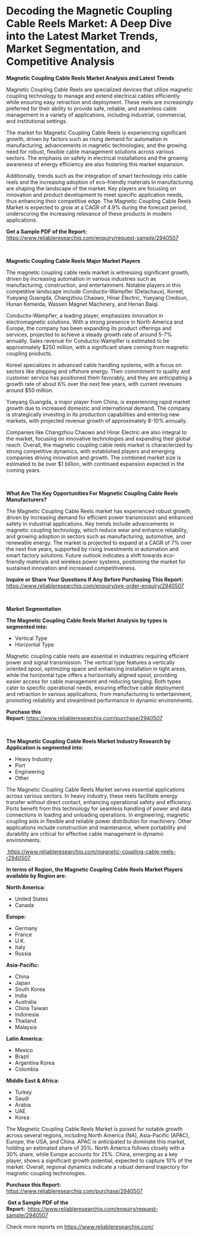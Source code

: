 <p><h1>Decoding the Magnetic Coupling Cable Reels Market: A Deep Dive into the Latest Market Trends, Market Segmentation, and Competitive Analysis</h1></p><p><strong>Magnetic Coupling Cable Reels Market Analysis and Latest Trends</strong></p>
<p><p>Magnetic Coupling Cable Reels are specialized devices that utilize magnetic coupling technology to manage and extend electrical cables efficiently while ensuring easy retraction and deployment. These reels are increasingly preferred for their ability to provide safe, reliable, and seamless cable management in a variety of applications, including industrial, commercial, and institutional settings. </p><p>The market for Magnetic Coupling Cable Reels is experiencing significant growth, driven by factors such as rising demand for automation in manufacturing, advancements in magnetic technologies, and the growing need for robust, flexible cable management solutions across various sectors. The emphasis on safety in electrical installations and the growing awareness of energy efficiency are also fostering this market expansion. </p><p>Additionally, trends such as the integration of smart technology into cable reels and the increasing adoption of eco-friendly materials in manufacturing are shaping the landscape of the market. Key players are focusing on innovation and product development to meet specific application needs, thus enhancing their competitive edge. The Magnetic Coupling Cable Reels Market is expected to grow at a CAGR of 4.9% during the forecast period, underscoring the increasing relevance of these products in modern applications.</p></p>
<p><strong>Get a Sample PDF of the Report:&nbsp;</strong> <a href="https://www.reliableresearchiq.com/enquiry/request-sample/2940507?utm_campaign=3136&utm_medium=2&utm_source=Github&utm_content=ia&utm_term=15032025&utm_id=magnetic-coupling-cable-reels">https://www.reliableresearchiq.com/enquiry/request-sample/2940507</a></p>
<p>&nbsp;</p>
<p><strong>Magnetic Coupling Cable Reels Major Market Players</strong></p>
<p><p>The magnetic coupling cable reels market is witnessing significant growth, driven by increasing automation in various industries such as manufacturing, construction, and entertainment. Notable players in this competitive landscape include Conductix-Wampfler (Delachaux), Koreel, Yueyang Guangda, Changzhou Chaowo, Hinar Electric, Yueyang Credsun, Hunan Kemeida, Wassen Magnet Machinery, and Henan Baiqi.</p><p>Conductix-Wampfler, a leading player, emphasizes innovation in electromagnetic solutions. With a strong presence in North America and Europe, the company has been expanding its product offerings and services, projected to achieve a steady growth rate of around 5-7% annually. Sales revenue for Conductix-Wampfler is estimated to be approximately $250 million, with a significant share coming from magnetic coupling products.</p><p>Koreel specializes in advanced cable handling systems, with a focus on sectors like shipping and offshore energy. Their commitment to quality and customer service has positioned them favorably, and they are anticipating a growth rate of about 6% over the next few years, with current revenues around $50 million.</p><p>Yueyang Guangda, a major player from China, is experiencing rapid market growth due to increased domestic and international demand. The company is strategically investing in its production capabilities and entering new markets, with projected revenue growth of approximately 8-10% annually.</p><p>Companies like Changzhou Chaowo and Hinar Electric are also integral to the market, focusing on innovative technologies and expanding their global reach. Overall, the magnetic coupling cable reels market is characterized by strong competitive dynamics, with established players and emerging companies driving innovation and growth. The combined market size is estimated to be over $1 billion, with continued expansion expected in the coming years.</p></p>
<p>&nbsp;</p>
<p><strong>What Are The Key Opportunities For Magnetic Coupling Cable Reels Manufacturers?</strong></p>
<p><p>The Magnetic Coupling Cable Reels market has experienced robust growth, driven by increasing demand for efficient power transmission and enhanced safety in industrial applications. Key trends include advancements in magnetic coupling technology, which reduce wear and enhance reliability, and growing adoption in sectors such as manufacturing, automotive, and renewable energy. The market is projected to expand at a CAGR of 7% over the next five years, supported by rising investments in automation and smart factory solutions. Future outlook indicates a shift towards eco-friendly materials and wireless power systems, positioning the market for sustained innovation and increased competitiveness.</p></p>
<p><strong>Inquire or Share Your Questions If Any Before Purchasing This Report:</strong> <a href="https://www.reliableresearchiq.com/enquiry/pre-order-enquiry/2940507?utm_campaign=3136&utm_medium=2&utm_source=Github&utm_content=ia&utm_term=15032025&utm_id=magnetic-coupling-cable-reels">https://www.reliableresearchiq.com/enquiry/pre-order-enquiry/2940507</a></p>
<p>&nbsp;</p>
<p><strong>Market Segmentation</strong></p>
<p><strong>The Magnetic Coupling Cable Reels Market Analysis by types is segmented into:</strong></p>
<p><ul><li>Vertical Type</li><li>Horizontal Type</li></ul></p>
<p><p>Magnetic coupling cable reels are essential in industries requiring efficient power and signal transmission. The vertical type features a vertically oriented spool, optimizing space and enhancing installation in tight areas, while the horizontal type offers a horizontally aligned spool, providing easier access for cable management and reducing tangling. Both types cater to specific operational needs, ensuring effective cable deployment and retraction in various applications, from manufacturing to entertainment, promoting reliability and streamlined performance in dynamic environments.</p></p>
<p><strong>Purchase this Report:&nbsp;</strong><a href="https://www.reliableresearchiq.com/purchase/2940507?utm_campaign=3136&utm_medium=2&utm_source=Github&utm_content=ia&utm_term=15032025&utm_id=magnetic-coupling-cable-reels">https://www.reliableresearchiq.com/purchase/2940507</a></p>
<p>&nbsp;</p>
<p><strong>The Magnetic Coupling Cable Reels Market Industry Research by Application is segmented into:</strong></p>
<p><ul><li>Heavy Industry</li><li>Port</li><li>Engineering</li><li>Other</li></ul></p>
<p><p>The Magnetic Coupling Cable Reels Market serves essential applications across various sectors. In heavy industry, these reels facilitate energy transfer without direct contact, enhancing operational safety and efficiency. Ports benefit from this technology for seamless handling of power and data connections in loading and unloading operations. In engineering, magnetic coupling aids in flexible and reliable power distribution for machinery. Other applications include construction and maintenance, where portability and durability are critical for effective cable management in dynamic environments.</p></p>
<p><a href="https://www.reliableresearchiq.com/magnetic-coupling-cable-reels-r2940507?utm_campaign=3136&utm_medium=2&utm_source=Github&utm_content=ia&utm_term=15032025&utm_id=magnetic-coupling-cable-reels">&nbsp;https://www.reliableresearchiq.com/magnetic-coupling-cable-reels-r2940507</a></p>
<p><strong>In terms of Region, the Magnetic Coupling Cable Reels Market Players available by Region are:</strong></p>
<p>
    <p> <strong> North America: </strong>
        <ul>
            <li>United States</li>
            <li>Canada</li>
        </ul>
        </p> 
    <p> <strong> Europe: </strong>
        <ul>
            <li>Germany</li>
            <li>France</li>
            <li>U.K.</li>
            <li>Italy</li>
            <li>Russia</li>
        </ul>
        </p> 
    <p> <strong> Asia-Pacific: </strong>
        <ul>
            <li>China</li>
            <li>Japan</li>
            <li>South Korea</li>
            <li>India</li>
            <li>Australia</li>
            <li>China Taiwan</li>
            <li>Indonesia</li>
            <li>Thailand</li>
            <li>Malaysia</li>
        </ul>
        </p> 
    <p> <strong> Latin America: </strong>
        <ul>
            <li>Mexico</li>
            <li>Brazil</li>
            <li>Argentina Korea</li>
            <li>Colombia</li>
        </ul>
        </p> 
    <p> <strong> Middle East & Africa: </strong>
        <ul>
            <li>Turkey</li>
            <li>Saudi</li>
            <li>Arabia</li>
            <li>UAE</li>
            <li>Korea</li>
        </ul>
    </p>
    </p>
<p><p>The Magnetic Coupling Cable Reels Market is poised for notable growth across several regions, including North America (NA), Asia-Pacific (APAC), Europe, the USA, and China. APAC is anticipated to dominate this market, holding an estimated share of 35%. North America follows closely with a 30% share, while Europe accounts for 25%. China, emerging as a key player, shows a significant growth potential, expected to capture 10% of the market. Overall, regional dynamics indicate a robust demand trajectory for magnetic coupling technologies.</p></p>
<p><strong>Purchase this Report: </strong><a href="https://www.reliableresearchiq.com/purchase/2940507?utm_campaign=3136&utm_medium=2&utm_source=Github&utm_content=ia&utm_term=15032025&utm_id=magnetic-coupling-cable-reels">https://www.reliableresearchiq.com/purchase/2940507</a></p>
<p>&nbsp;<strong>Get a Sample PDF of the Report:&nbsp;&nbsp;</strong><a href="https://www.reliableresearchiq.com/enquiry/request-sample/2940507?utm_campaign=3136&utm_medium=2&utm_source=Github&utm_content=ia&utm_term=15032025&utm_id=magnetic-coupling-cable-reels">https://www.reliableresearchiq.com/enquiry/request-sample/2940507</a></p>
<p><strong></strong></p>
<p>Check more reports on <a href="https://www.reliableresearchiq.com/?utm_campaign=3136&utm_medium=2&utm_source=Github&utm_content=ia&utm_term=15032025&utm_id=magnetic-coupling-cable-reels">https://www.reliableresearchiq.com/</a></p>